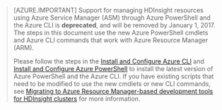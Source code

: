 > [AZURE.IMPORTANT] Support for managing HDInsight resources using Azure Service Manager (ASM) through Azure PowerShell and the Azure CLI is __deprecated__, and will be removed by January 1, 2017. The steps in this document use the new Azure PowerShell cmdlets and Azure CLI commands that work with Azure Resource Manager (ARM).
>
> Please follow the steps in the [Install and Configure Azure CLI](/documentation/articles/xplat-cli-install/) and [Install and Configure Azure PowerShell](/documentation/articles/powershell-install-configure/)  to install the latest version of Azure PowerShell and the Azure CLI. If you have existing scripts that need to be modified to use the new cmdlets or new CLI commands, see [Migrating to Azure Resource Manager-based development tools for HDInsight clusters](/documentation/articles/hdinsight-hadoop-development-using-azure-resource-manager/) for more information.


